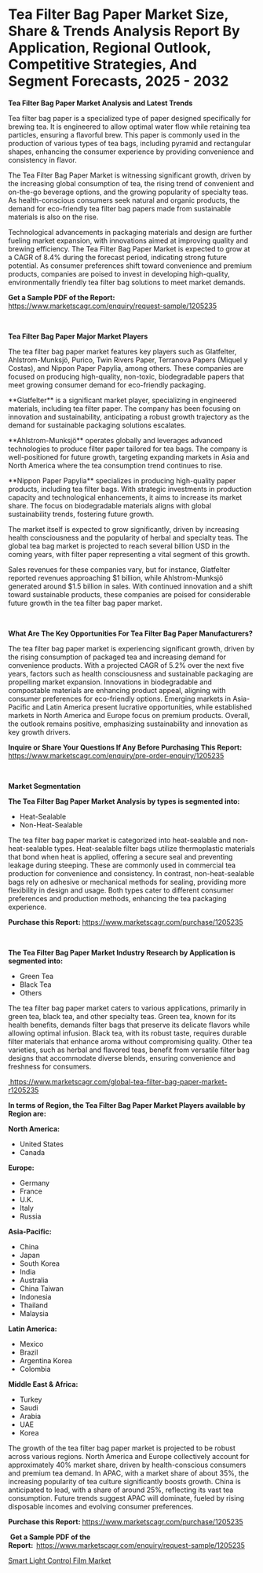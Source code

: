 <p><h1>Tea Filter Bag Paper Market Size, Share & Trends Analysis Report By Application, Regional Outlook, Competitive Strategies, And Segment Forecasts, 2025 - 2032</h1></p><p><strong>Tea Filter Bag Paper Market Analysis and Latest Trends</strong></p>
<p><p>Tea filter bag paper is a specialized type of paper designed specifically for brewing tea. It is engineered to allow optimal water flow while retaining tea particles, ensuring a flavorful brew. This paper is commonly used in the production of various types of tea bags, including pyramid and rectangular shapes, enhancing the consumer experience by providing convenience and consistency in flavor.</p><p>The Tea Filter Bag Paper Market is witnessing significant growth, driven by the increasing global consumption of tea, the rising trend of convenient and on-the-go beverage options, and the growing popularity of specialty teas. As health-conscious consumers seek natural and organic products, the demand for eco-friendly tea filter bag papers made from sustainable materials is also on the rise. </p><p>Technological advancements in packaging materials and design are further fueling market expansion, with innovations aimed at improving quality and brewing efficiency. The Tea Filter Bag Paper Market is expected to grow at a CAGR of 8.4% during the forecast period, indicating strong future potential. As consumer preferences shift toward convenience and premium products, companies are poised to invest in developing high-quality, environmentally friendly tea filter bag solutions to meet market demands.</p></p>
<p><strong>Get a Sample PDF of the Report:&nbsp;</strong> <a href="https://www.marketscagr.com/enquiry/request-sample/1205235?utm_campaign=2770&utm_medium=2&utm_source=Github&utm_content=ia&utm_term=03042025&utm_id=tea-filter-bag-paper">https://www.marketscagr.com/enquiry/request-sample/1205235</a></p>
<p>&nbsp;</p>
<p><strong>Tea Filter Bag Paper Major Market Players</strong></p>
<p><p>The tea filter bag paper market features key players such as Glatfelter, Ahlstrom-Munksjö, Purico, Twin Rivers Paper, Terranova Papers (Miquel y Costas), and Nippon Paper Papylia, among others. These companies are focused on producing high-quality, non-toxic, biodegradable papers that meet growing consumer demand for eco-friendly packaging.</p><p>**Glatfelter** is a significant market player, specializing in engineered materials, including tea filter paper. The company has been focusing on innovation and sustainability, anticipating a robust growth trajectory as the demand for sustainable packaging solutions escalates.</p><p>**Ahlstrom-Munksjö** operates globally and leverages advanced technologies to produce filter paper tailored for tea bags. The company is well-positioned for future growth, targeting expanding markets in Asia and North America where the tea consumption trend continues to rise.</p><p>**Nippon Paper Papylia** specializes in producing high-quality paper products, including tea filter bags. With strategic investments in production capacity and technological enhancements, it aims to increase its market share. The focus on biodegradable materials aligns with global sustainability trends, fostering future growth.</p><p>The market itself is expected to grow significantly, driven by increasing health consciousness and the popularity of herbal and specialty teas. The global tea bag market is projected to reach several billion USD in the coming years, with filter paper representing a vital segment of this growth.</p><p>Sales revenues for these companies vary, but for instance, Glatfelter reported revenues approaching $1 billion, while Ahlstrom-Munksjö generated around $1.5 billion in sales. With continued innovation and a shift toward sustainable products, these companies are poised for considerable future growth in the tea filter bag paper market.</p></p>
<p>&nbsp;</p>
<p><strong>What Are The Key Opportunities For Tea Filter Bag Paper Manufacturers?</strong></p>
<p><p>The tea filter bag paper market is experiencing significant growth, driven by the rising consumption of packaged tea and increasing demand for convenience products. With a projected CAGR of 5.2% over the next five years, factors such as health consciousness and sustainable packaging are propelling market expansion. Innovations in biodegradable and compostable materials are enhancing product appeal, aligning with consumer preferences for eco-friendly options. Emerging markets in Asia-Pacific and Latin America present lucrative opportunities, while established markets in North America and Europe focus on premium products. Overall, the outlook remains positive, emphasizing sustainability and innovation as key growth drivers.</p></p>
<p><strong>Inquire or Share Your Questions If Any Before Purchasing This Report:</strong> <a href="https://www.marketscagr.com/enquiry/pre-order-enquiry/1205235?utm_campaign=2770&utm_medium=2&utm_source=Github&utm_content=ia&utm_term=03042025&utm_id=tea-filter-bag-paper">https://www.marketscagr.com/enquiry/pre-order-enquiry/1205235</a></p>
<p>&nbsp;</p>
<p><strong>Market Segmentation</strong></p>
<p><strong>The Tea Filter Bag Paper Market Analysis by types is segmented into:</strong></p>
<p><ul><li>Heat-Sealable</li><li>Non-Heat-Sealable</li></ul></p>
<p><p>The tea filter bag paper market is categorized into heat-sealable and non-heat-sealable types. Heat-sealable filter bags utilize thermoplastic materials that bond when heat is applied, offering a secure seal and preventing leakage during steeping. These are commonly used in commercial tea production for convenience and consistency. In contrast, non-heat-sealable bags rely on adhesive or mechanical methods for sealing, providing more flexibility in design and usage. Both types cater to different consumer preferences and production methods, enhancing the tea packaging experience.</p></p>
<p><strong>Purchase this Report:&nbsp;</strong><a href="https://www.marketscagr.com/purchase/1205235?utm_campaign=2770&utm_medium=2&utm_source=Github&utm_content=ia&utm_term=03042025&utm_id=tea-filter-bag-paper">https://www.marketscagr.com/purchase/1205235</a></p>
<p>&nbsp;</p>
<p><strong>The Tea Filter Bag Paper Market Industry Research by Application is segmented into:</strong></p>
<p><ul><li>Green Tea</li><li>Black Tea</li><li>Others</li></ul></p>
<p><p>The tea filter bag paper market caters to various applications, primarily in green tea, black tea, and other specialty teas. Green tea, known for its health benefits, demands filter bags that preserve its delicate flavors while allowing optimal infusion. Black tea, with its robust taste, requires durable filter materials that enhance aroma without compromising quality. Other tea varieties, such as herbal and flavored teas, benefit from versatile filter bag designs that accommodate diverse blends, ensuring convenience and freshness for consumers.</p></p>
<p><a href="https://www.marketscagr.com/global-tea-filter-bag-paper-market-r1205235?utm_campaign=2770&utm_medium=2&utm_source=Github&utm_content=ia&utm_term=03042025&utm_id=tea-filter-bag-paper">&nbsp;https://www.marketscagr.com/global-tea-filter-bag-paper-market-r1205235</a></p>
<p><strong>In terms of Region, the Tea Filter Bag Paper Market Players available by Region are:</strong></p>
<p>
    <p> <strong> North America: </strong>
        <ul>
            <li>United States</li>
            <li>Canada</li>
        </ul>
        </p> 
    <p> <strong> Europe: </strong>
        <ul>
            <li>Germany</li>
            <li>France</li>
            <li>U.K.</li>
            <li>Italy</li>
            <li>Russia</li>
        </ul>
        </p> 
    <p> <strong> Asia-Pacific: </strong>
        <ul>
            <li>China</li>
            <li>Japan</li>
            <li>South Korea</li>
            <li>India</li>
            <li>Australia</li>
            <li>China Taiwan</li>
            <li>Indonesia</li>
            <li>Thailand</li>
            <li>Malaysia</li>
        </ul>
        </p> 
    <p> <strong> Latin America: </strong>
        <ul>
            <li>Mexico</li>
            <li>Brazil</li>
            <li>Argentina Korea</li>
            <li>Colombia</li>
        </ul>
        </p> 
    <p> <strong> Middle East & Africa: </strong>
        <ul>
            <li>Turkey</li>
            <li>Saudi</li>
            <li>Arabia</li>
            <li>UAE</li>
            <li>Korea</li>
        </ul>
    </p>
    </p>
<p><p>The growth of the tea filter bag paper market is projected to be robust across various regions. North America and Europe collectively account for approximately 40% market share, driven by health-conscious consumers and premium tea demand. In APAC, with a market share of about 35%, the increasing popularity of tea culture significantly boosts growth. China is anticipated to lead, with a share of around 25%, reflecting its vast tea consumption. Future trends suggest APAC will dominate, fueled by rising disposable incomes and evolving consumer preferences.</p></p>
<p><strong>Purchase this Report: </strong><a href="https://www.marketscagr.com/purchase/1205235?utm_campaign=2770&utm_medium=2&utm_source=Github&utm_content=ia&utm_term=03042025&utm_id=tea-filter-bag-paper">https://www.marketscagr.com/purchase/1205235</a></p>
<p>&nbsp;<strong>Get a Sample PDF of the Report:&nbsp;&nbsp;</strong><a href="https://www.marketscagr.com/enquiry/request-sample/1205235?utm_campaign=2770&utm_medium=2&utm_source=Github&utm_content=ia&utm_term=03042025&utm_id=tea-filter-bag-paper">https://www.marketscagr.com/enquiry/request-sample/1205235</a></p>
<p><strong></strong></p>
<p><p><a href="https://github.com/tselahiara/Market-Research-Report-List-1/blob/main/smart-light-control-film-market.md?utm_campaign=2770&utm_medium=2&utm_source=Github&utm_content=ia&utm_term=03042025&utm_id=tea-filter-bag-paper">Smart Light Control Film Market</a></p></p>